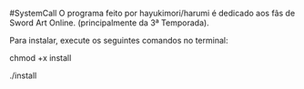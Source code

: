 #SystemCall
O programa feito por hayukimori/harumi é dedicado aos fãs de Sword Art Online. (principalmente da 3ª Temporada).

Para instalar, execute os seguintes comandos no terminal:

chmod +x install

./install

